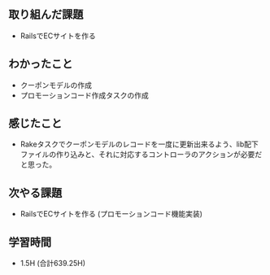## 取り組んだ課題
- RailsでECサイトを作る

## わかったこと 
- クーポンモデルの作成
- プロモーションコード作成タスクの作成

## 感じたこと  
- Rakeタスクでクーポンモデルのレコードを一度に更新出来るよう、lib配下ファイルの作り込みと、それに対応するコントローラのアクションが必要だと思った。

## 次やる課題  
- RailsでECサイトを作る
(プロモーションコード機能実装)
  
## 学習時間  
- 1.5H (合計639.25H)
